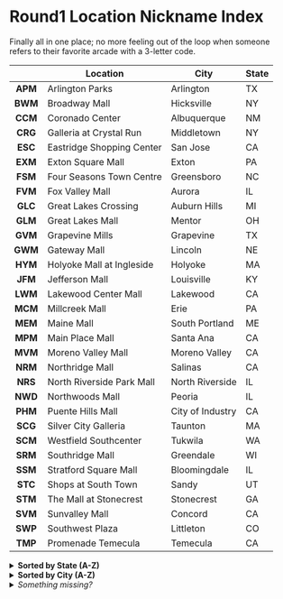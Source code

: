 # Round1 Location Nickname Index

Finally all in one place; no more feeling out of the loop when someone refers to their favorite arcade with a 3-letter code.

| |Location|City|State|
|:---:|--------|----|-----|
|**APM**|Arlington Parks|Arlington|TX| 
|**BWM**|Broadway Mall|Hicksville|NY| 
|**CCM**|Coronado Center|Albuquerque|NM| 
|**CRG**|Galleria at Crystal Run|Middletown|NY| 
|**ESC**|Eastridge Shopping Center|San Jose|CA| 
|**EXM**|Exton Square Mall|Exton|PA| 
|**FSM**|Four Seasons Town Centre|Greensboro|NC| 
|**FVM**|Fox Valley Mall|Aurora|IL| 
|**GLC**|Great Lakes Crossing|Auburn Hills|MI| 
|**GLM**|Great Lakes Mall|Mentor|OH| 
|**GVM**|Grapevine Mills|Grapevine|TX| 
|**GWM**|Gateway Mall|Lincoln|NE| 
|**HYM**|Holyoke Mall at Ingleside|Holyoke|MA| 
|**JFM**|Jefferson Mall|Louisville|KY| 
|**LWM**|Lakewood Center Mall|Lakewood|CA| 
|**MCM**|Millcreek Mall|Erie|PA| 
|**MEM**|Maine Mall|South Portland|ME| 
|**MPM**|Main Place Mall|Santa Ana|CA| 
|**MVM**|Moreno Valley Mall|Moreno Valley|CA| 
|**NRM**|Northridge Mall|Salinas|CA| 
|**NRS**|North Riverside Park Mall|North Riverside|IL| 
|**NWD**|Northwoods Mall|Peoria|IL| 
|**PHM**|Puente Hills Mall|City of Industry|CA| 
|**SCG**|Silver City Galleria|Taunton|MA| 
|**SCM**|Westfield Southcenter|Tukwila|WA| 
|**SRM**|Southridge Mall|Greendale|WI| 
|**SSM**|Stratford Square Mall|Bloomingdale|IL| 
|**STC**|Shops at South Town|Sandy|UT| 
|**STM**|The Mall at Stonecrest|Stonecrest|GA| 
|**SVM**|Sunvalley Mall|Concord|CA| 
|**SWP**|Southwest Plaza|Littleton|CO| 
|**TMP**|Promenade Temecula|Temecula|CA| 

<details><summary><b>Sorted by State (A-Z)</b></summary>

| |Location|City|State|
|:---:|--------|----|-----|
|**PHM**|Puente Hills Mall|City of Industry|CA| 
|**SVM**|Sunvalley Mall|Concord|CA| 
|**LWM**|Lakewood Center Mall|Lakewood|CA| 
|**MVM**|Moreno Valley Mall|Moreno Valley|CA| 
|**NRM**|Northridge Mall|Salinas|CA| 
|**ESC**|Eastridge Shopping Center|San Jose|CA| 
|**MPM**|Main Place Mall|Santa Ana|CA| 
|**TMP**|Promenade Temecula|Temecula|CA| 
|**SWP**|Southwest Plaza|Littleton|CO| 
|**STM**|The Mall at Stonecrest|Stonecrest|GA| 
|**FVM**|Fox Valley Mall|Aurora|IL| 
|**SSM**|Stratford Square Mall|Bloomingdale|IL| 
|**NRS**|North Riverside Park Mall|North Riverside|IL| 
|**NWD**|Northwoods Mall|Peoria|IL| 
|**JFM**|Jefferson Mall|Louisville|KY| 
|**HYM**|Holyoke Mall at Ingleside|Holyoke|MA| 
|**SCG**|Silver City Galleria|Taunton|MA| 
|**MEM**|Maine Mall|South Portland|ME| 
|**GLC**|Great Lakes Crossing|Auburn Hills|MI| 
|**FSM**|Four Seasons Town Centre|Greensboro|NC| 
|**GWM**|Gateway Mall|Lincoln|NE| 
|**CCM**|Coronado Center|Albuquerque|NM| 
|**BWM**|Broadway Mall|Hicksville|NY| 
|**CRG**|Galleria at Crystal Run|Middletown|NY| 
|**GLM**|Great Lakes Mall|Mentor|OH| 
|**MCM**|Millcreek Mall|Erie|PA| 
|**EXM**|Exton Square Mall|Exton|PA| 
|**APM**|Arlington Parks|Arlington|TX| 
|**GVM**|Grapevine Mills|Grapevine|TX| 
|**STC**|Shops at South Town|Sandy|UT| 
|**SCM**|Westfield Southcenter|Tukwila|WA| 
|**SRM**|Southridge Mall|Greendale|WI| 
  </details>
<details><summary><b>Sorted by City (A-Z)</b></summary>

| |Location|City|State|
|:---:|--------|----|-----|
|**CCM**|Coronado Center|Albuquerque|NM| 
|**APM**|Arlington Parks|Arlington|TX| 
|**GLC**|Great Lakes Crossing|Auburn Hills|MI| 
|**FVM**|Fox Valley Mall|Aurora|IL| 
|**SSM**|Stratford Square Mall|Bloomingdale|IL| 
|**PHM**|Puente Hills Mall|City of Industry|CA| 
|**SVM**|Sunvalley Mall|Concord|CA| 
|**MCM**|Millcreek Mall|Erie|PA| 
|**EXM**|Exton Square Mall|Exton|PA| 
|**GVM**|Grapevine Mills|Grapevine|TX| 
|**SRM**|Southridge Mall|Greendale|WI| 
|**FSM**|Four Seasons Town Centre|Greensboro|NC| 
|**BWM**|Broadway Mall|Hicksville|NY| 
|**HYM**|Holyoke Mall at Ingleside|Holyoke|MA| 
|**LWM**|Lakewood Center Mall|Lakewood|CA| 
|**GWM**|Gateway Mall|Lincoln|NE| 
|**SWP**|Southwest Plaza|Littleton|CO| 
|**JFM**|Jefferson Mall|Louisville|KY| 
|**GLM**|Great Lakes Mall|Mentor|OH| 
|**CRG**|Galleria at Crystal Run|Middletown|NY| 
|**MVM**|Moreno Valley Mall|Moreno Valley|CA| 
|**NRS**|North Riverside Park Mall|North Riverside|IL| 
|**NWD**|Northwoods Mall|Peoria|IL| 
|**NRM**|Northridge Mall|Salinas|CA| 
|**ESC**|Eastridge Shopping Center|San Jose|CA| 
|**STC**|Shops at South Town|Sandy|UT| 
|**MPM**|Main Place Mall|Santa Ana|CA| 
|**MEM**|Maine Mall|South Portland|ME| 
|**STM**|The Mall at Stonecrest|Stonecrest|GA| 
|**SCG**|Silver City Galleria|Taunton|MA| 
|**TMP**|Promenade Temecula|Temecula|CA| 
|**SCM**|Westfield Southcenter|Tukwila|WA| 
  </details>
<details><summary><i>Something missing?</i></summary>

The list was derived from [the official Round1 website](https://www.round1usa.com/location/). By clicking "(Store Details)" → "(Book your Party from Here!)", the shop code is appended to the page URL, e.g. `https://partytime.round1usa.com/reservation/index/GLC`

As such, shops marked "Coming Soon" or "Future Location" and others that do not have an option to make a reservation will not reveal their initials in this way.

*If you know another one and wish to see this list updated, open a github issue, pull request, or message me if you are so inclined.*
  </details>
